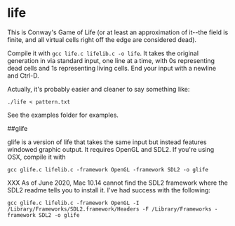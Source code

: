 life
====

This is Conway's Game of Life (or at least an approximation of
it--the field is finite, and all virtual cells right off the
edge are considered dead).

Compile it with ```gcc life.c lifelib.c -o life```. 
It takes the original generation in via
standard input, one line at a time, with 0s representing dead
cells and 1s representing living cells. End your input with a
newline and Ctrl-D.

Actually, it's probably easier and cleaner to say something like:

    ./life < pattern.txt

See the examples folder for examples.

##glife


glife is a version of life that takes the same input but instead
features windowed graphic output. It requires OpenGL and SDL2. If
you're using OSX, compile it with

    gcc glife.c lifelib.c -framework OpenGL -framework SDL2 -o glife

XXX As of June 2020, Mac 10.14 cannot find the SDL2 framework where
the SDL2 readme tells you to install it. I've had success with the
following:

    gcc glife.c lifelib.c -framework OpenGL -I /Library/Frameworks/SDL2.framework/Headers -F /Library/Frameworks -framework SDL2 -o glife


